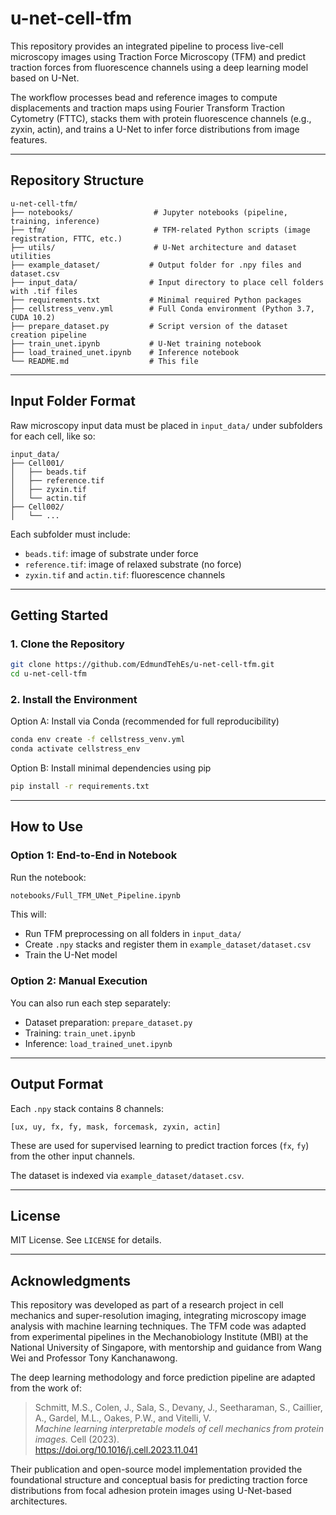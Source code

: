 # u-net-cell-tfm

This repository provides an integrated pipeline to process live-cell microscopy images using Traction Force Microscopy (TFM) and predict traction forces from fluorescence channels using a deep learning model based on U-Net.

The workflow processes bead and reference images to compute displacements and traction maps using Fourier Transform Traction Cytometry (FTTC), stacks them with protein fluorescence channels (e.g., zyxin, actin), and trains a U-Net to infer force distributions from image features.

---

## Repository Structure

```
u-net-cell-tfm/
├── notebooks/                  # Jupyter notebooks (pipeline, training, inference)
├── tfm/                        # TFM-related Python scripts (image registration, FTTC, etc.)
├── utils/                      # U-Net architecture and dataset utilities
├── example_dataset/           # Output folder for .npy files and dataset.csv
├── input_data/                # Input directory to place cell folders with .tif files
├── requirements.txt           # Minimal required Python packages
├── cellstress_venv.yml        # Full Conda environment (Python 3.7, CUDA 10.2)
├── prepare_dataset.py         # Script version of the dataset creation pipeline
├── train_unet.ipynb           # U-Net training notebook
├── load_trained_unet.ipynb    # Inference notebook
└── README.md                  # This file
```

---

## Input Folder Format

Raw microscopy input data must be placed in `input_data/` under subfolders for each cell, like so:

```
input_data/
├── Cell001/
│   ├── beads.tif
│   ├── reference.tif
│   ├── zyxin.tif
│   └── actin.tif
├── Cell002/
│   └── ...
```

Each subfolder must include:
- `beads.tif`: image of substrate under force
- `reference.tif`: image of relaxed substrate (no force)
- `zyxin.tif` and `actin.tif`: fluorescence channels

---

## Getting Started

### 1. Clone the Repository

```bash
git clone https://github.com/EdmundTehEs/u-net-cell-tfm.git
cd u-net-cell-tfm
```

### 2. Install the Environment

Option A: Install via Conda (recommended for full reproducibility)

```bash
conda env create -f cellstress_venv.yml
conda activate cellstress_env
```

Option B: Install minimal dependencies using pip

```bash
pip install -r requirements.txt
```

---

## How to Use

### Option 1: End-to-End in Notebook

Run the notebook:

```bash
notebooks/Full_TFM_UNet_Pipeline.ipynb
```

This will:
- Run TFM preprocessing on all folders in `input_data/`
- Create `.npy` stacks and register them in `example_dataset/dataset.csv`
- Train the U-Net model

### Option 2: Manual Execution

You can also run each step separately:

- Dataset preparation: `prepare_dataset.py`
- Training: `train_unet.ipynb`
- Inference: `load_trained_unet.ipynb`

---

## Output Format

Each `.npy` stack contains 8 channels:

```
[ux, uy, fx, fy, mask, forcemask, zyxin, actin]
```

These are used for supervised learning to predict traction forces (`fx`, `fy`) from the other input channels.

The dataset is indexed via `example_dataset/dataset.csv`.

---

## License

MIT License. See `LICENSE` for details.

---

## Acknowledgments

This repository was developed as part of a research project in cell mechanics and super-resolution imaging, integrating microscopy image analysis with machine learning techniques. The TFM code was adapted from experimental pipelines in the Mechanobiology Institute (MBI) at the National University of Singapore, with mentorship and guidance from Wang Wei and Professor Tony Kanchanawong.

The deep learning methodology and force prediction pipeline are adapted from the work of:

> Schmitt, M.S., Colen, J., Sala, S., Devany, J., Seetharaman, S., Caillier, A., Gardel, M.L., Oakes, P.W., and Vitelli, V.  
> *Machine learning interpretable models of cell mechanics from protein images.* Cell (2023).  
> https://doi.org/10.1016/j.cell.2023.11.041

Their publication and open-source model implementation provided the foundational structure and conceptual basis for predicting traction force distributions from focal adhesion protein images using U-Net-based architectures.
